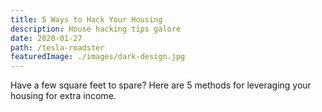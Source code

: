 ```yaml
---
title: 5 Ways to Hack Your Housing
description: House hacking tips galore
date: 2020-01-27
path: /tesla-roadster
featuredImage: ./images/dark-design.jpg
---
```


Have a few square feet to spare? Here are 5 methods for leveraging your housing for extra income.
